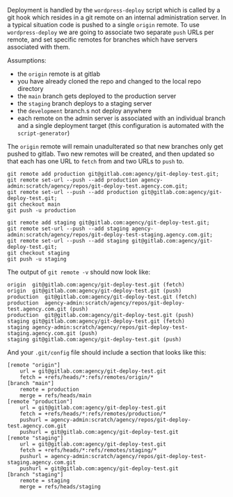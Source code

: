 Deployment is handled by the `wordpress-deploy` script which is called by a git hook which resides in a git remote on an internal administration server.
In a typical situation code is pushed to a single `origin` remote.
To use `wordpress-deploy` we are going to associate two separate `push` URLs per remote, and set specific remotes for branches which have servers associated with them.

Assumptions:
- the `origin` remote is at gitlab
- you have already cloned the repo and changed to the local repo directory
- the `main` branch gets deployed to the production server
- the `staging` branch deploys to a staging server
- the `development` branch.s not deploy anywhere
- each remote on the admin server is associated with an individual branch and a single deployment target (this configuration is automated with the `script-generator`)

The `origin` remote will remain unadulterated so that new branches only get pushed to gitlab.
Two new remotes will be created, and then updated so that each has one URL to `fetch` from and two URLs to `push` to.

```
git remote add production git@gitlab.com:agency/git-deploy-test.git;
git remote set-url --push --add production agency-admin:scratch/agency/repos/git-deploy-test.agency.com.git;
git remote set-url --push --add production git@gitlab.com:agency/git-deploy-test.git;
git checkout main
git push -u production

git remote add staging git@gitlab.com:agency/git-deploy-test.git;
git remote set-url --push --add staging agency-admin:scratch/agency/repos/git-deploy-test-staging.agency.com.git;
git remote set-url --push --add staging git@gitlab.com:agency/git-deploy-test.git;
git checkout staging
git push -u staging
```

The output of `git remote -v` should now look like:
```
origin	git@gitlab.com:agency/git-deploy-test.git (fetch)
origin	git@gitlab.com:agency/git-deploy-test.git (push)
production	git@gitlab.com:agency/git-deploy-test.git (fetch)
production	agency-admin:scratch/agency/repos/git-deploy-test.agency.com.git (push)
production	git@gitlab.com:agency/git-deploy-test.git (push)
staging	git@gitlab.com:agency/git-deploy-test.git (fetch)
staging	agency-admin:scratch/agency/repos/git-deploy-test-staging.agency.com.git (push)
staging	git@gitlab.com:agency/git-deploy-test.git (push)
```

And your `.git/config` file should include a section that looks like this:
```
[remote "origin"]
	url = git@gitlab.com:agency/git-deploy-test.git
	fetch = +refs/heads/*:refs/remotes/origin/*
[branch "main"]
	remote = production
	merge = refs/heads/main
[remote "production"]
	url = git@gitlab.com:agency/git-deploy-test.git
	fetch = +refs/heads/*:refs/remotes/production/*
	pushurl = agency-admin:scratch/agency/repos/git-deploy-test.agency.com.git
	pushurl = git@gitlab.com:agency/git-deploy-test.git
[remote "staging"]
	url = git@gitlab.com:agency/git-deploy-test.git
	fetch = +refs/heads/*:refs/remotes/staging/*
	pushurl = agency-admin:scratch/agency/repos/git-deploy-test-staging.agency.com.git
	pushurl = git@gitlab.com:agency/git-deploy-test.git
[branch "staging"]
	remote = staging
	merge = refs/heads/staging
```


